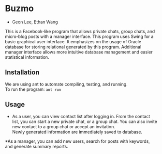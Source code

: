 # Buzmo
* Geon Lee, Ethan Wang

This is a Facebook-like program that allows private chats, group chats, and micro-blog posts with a manager interface. This program uses Swing for a basic graphical user interface. It emphasizes on the usage of Oracle database for storing relational generated by this program. Additional manager interface allows more intuitive database management and easier statistical information.

## Installation

We are using ant to automate compiling, testing, and running. <br />
To run the program: `ant run`

## Usage

* As a user, you can view contact list after logging in. From the contact list, you can start a new private chat, or a group chat. You can also invite new contact to a group chat or accept an invitation. <br />
Newly generated information are immediately saved to database.

*As a manager, you can add new users, search for posts with keywords, and generate summary reports.


